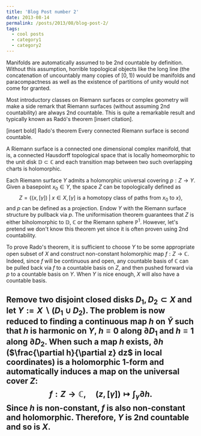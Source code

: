 ```yaml
---
title: 'Blog Post number 2'
date: 2013-08-14
permalink: /posts/2013/08/blog-post-2/
tags:
  - cool posts
  - category1
  - category2
---
```


Manifolds are automatically assumed to be 2nd countable by definition. Without this assumption, horrible topological objects like the long line (the concatenation of uncountably many copies of $[0,1)$) would be manifolds and paracompactness as well as the existence of partitions of unity would not come for granted.

Most introductory classes on Riemann surfaces or complex geometry will make a side remark that Riemann surfaces (without assuming 2nd countability) are always 2nd countable. This is quite a remarkable result and typically known as Radó's theorem [insert citation].

[insert bold] Rado's theorem
Every connected Riemann surface is second countable.

A Riemann surface is a connected one dimensional complex manifold, that is, a connected Hausdorff topological space that is locally homeomorphic to the unit disk $\mathbb{D} \subset \mathbb{C}$ and each transition map between two such overlapping charts is holomorphic.

Each Riemann surface $Y$ admits a holomorphic universal covering $p: Z \to Y$. Given a basepoint $x_0 \in Y$, the space $Z$ can be topologically defined as
$$
Z = \{ (x,[\gamma]) \; | \; x \in X, [\gamma] \text{ is a homotopy class of paths from } x_0 \text{ to }x \},
$$
and $p$ can be defined as a projection. Endow $Y$ with the Riemann surface structure by pullback via $p$. The uniformisation theorem guarantees that $Z$ is either biholomorphic to $\mathbb{D}$, $\mathbb{C}$ or the Riemann sphere $\mathbb{P}^1$. However, let's pretend we don't know this theorem yet since it is often proven using 2nd countability.

To prove Rado's theorem, it is sufficient to choose $Y$ to be some appropriate open subset of $X$ and construct non-constant holomorphic map $f : Z \to \mathbb{C}$. Indeed, since $f$ will be continuous and open, any countable basis of $\mathbb{C}$ can be pulled back via $f$ to a countable basis on $Z$, and then pushed forward via $p$ to a countable basis on $Y$. When $Y$ is nice enough, $X$ will also have a countable basis.

Remove two disjoint closed disks $D_1, D_2 \subset X$ and let $Y := X \backslash (D_1 \cup D_2)$. The problem is now reduced to finding a continuous map $h$ on $\bar{Y}$ such that $h$ is harmonic on $Y$, $h \equiv 0$ along $\partial D_1$ and $h \equiv 1$ along $\partial D_2$. When such a map $h$ exists, $\partial h$ ($\frac{\partial h}{\partial z} dz$ in local coordinates) is a holomorphic 1-form and automatically induces a map on the universal cover $Z$:
$$
f : Z \to \mathbb{C}, \quad (z,[\gamma]) \mapsto \int_\gamma \partial h.
$$
Since $h$ is non-constant, $f$ is also non-constant and holomorphic. Therefore, $Y$ is 2nd countable and so is $X$.
------
